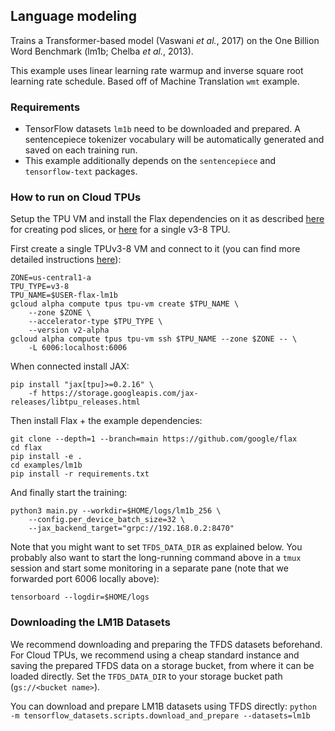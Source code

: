 
## Language modeling
Trains a Transformer-based model (Vaswani *et al.*, 2017) on the One Billion
Word Benchmark (lm1b; Chelba *et al.*, 2013).

This example uses linear learning rate warmup and inverse square root learning
rate schedule. Based off of Machine Translation `wmt` example.


### Requirements

*   TensorFlow datasets `lm1b` need to be downloaded and prepared.
    A sentencepiece tokenizer vocabulary will be automatically generated
    and saved on each training run.
*   This example additionally depends on the `sentencepiece` and
    `tensorflow-text` packages.


### How to run on Cloud TPUs

Setup the TPU VM and install the Flax dependencies on it as described
[here](https://cloud.google.com/tpu/docs/jax-pods) for creating pod slices, or
[here](https://cloud.google.com/tpu/docs/jax-quickstart-tpu-vm) for a single
v3-8 TPU.


First create a single TPUv3-8 VM and connect to it (you can find more detailed
instructions [here](https://cloud.google.com/tpu/docs/jax-quickstart-tpu-vm)):

```
ZONE=us-central1-a
TPU_TYPE=v3-8
TPU_NAME=$USER-flax-lm1b
gcloud alpha compute tpus tpu-vm create $TPU_NAME \
    --zone $ZONE \
    --accelerator-type $TPU_TYPE \
    --version v2-alpha
gcloud alpha compute tpus tpu-vm ssh $TPU_NAME --zone $ZONE -- \
    -L 6006:localhost:6006
```

When connected install JAX:

```
pip install "jax[tpu]>=0.2.16" \
    -f https://storage.googleapis.com/jax-releases/libtpu_releases.html
```

Then install Flax + the example dependencies:

```
git clone --depth=1 --branch=main https://github.com/google/flax
cd flax
pip install -e .
cd examples/lm1b
pip install -r requirements.txt
```

And finally start the training:

```
python3 main.py --workdir=$HOME/logs/lm1b_256 \
    --config.per_device_batch_size=32 \
    --jax_backend_target="grpc://192.168.0.2:8470"
```

Note that you might want to set `TFDS_DATA_DIR` as explained below. You probably
also want to start the long-running command above in a `tmux` session and start
some monitoring in a separate pane (note that we forwarded port 6006 locally
above):

```
tensorboard --logdir=$HOME/logs
```


### Downloading the LM1B Datasets

We recommend downloading and preparing the TFDS datasets beforehand. For Cloud
TPUs, we recommend using a cheap standard instance and saving the prepared TFDS
data on a storage bucket, from where it can be loaded directly. Set the
`TFDS_DATA_DIR` to your storage bucket path (`gs://<bucket name>`).

You can download and prepare LM1B datasets using TFDS directly:
`python -m tensorflow_datasets.scripts.download_and_prepare
--datasets=lm1b`

